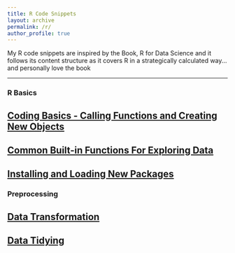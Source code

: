 ```yaml
---
title: R Code Snippets
layout: archive
permalink: /r/
author_profile: true
---
```

My R code snippets are inspired by the Book, R for Data Science and it follows its content structure as it covers R in a strategically calculated way... and personally love the book 
<hr>

### R Basics
## [Coding Basics - Calling Functions and Creating New Objects](/code/Coding-Basics)
## [Common Built-in Functions For Exploring Data](/code/Exploring-Data)
## [Installing and Loading New Packages](/code/Packages)

### Preprocessing
## [Data Transformation](/code/Data-Transformation)
## [Data Tidying](/code/Data-Tidying)
